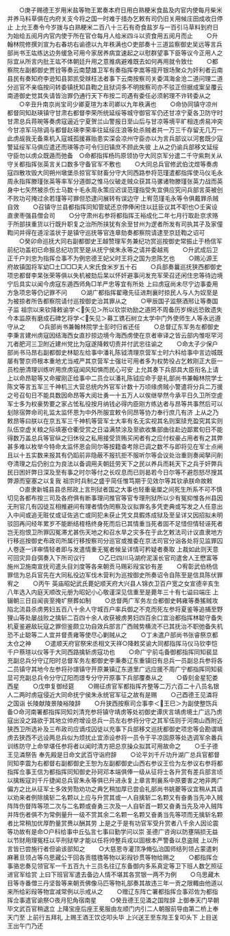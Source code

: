 <!-- { "loadSidebar": true } -->
　　○庚子赐德王岁用米盐等物王累奏本府日用白熟粳米食盐及内官内使每月柴米并养马料草俱在内府关支今将之国一时难于措办乞敕有司仍旧关用候庄田成收日停止  上允王奏令今岁拨与白熟粳米二百八十三石有奇食盐岁与一百引马草料到府日为始给五阅月内官内使于所在官仓每月人给米四斗以资食用五阅月而止
　　○升翰林院修撰刘宣为右春坊右谕德以九年秩满也○吏部奏十三道监察御史吴远等言兵部尚书王竑练达边务缓急可用今家居养病宜速起之以慰群望事下臣等议今正用人之际宜从所言内批王竑不体朝廷升用之意推病避难既去如何再用就令致仕
　　○都察院左副都御史贾铨等奏云南楚雄卫军有奏指挥李嵩等擅开银场聚众为奸利者云南县民有奏知府李逊知县郭凯受赇枉法者事下云南按察司关委洱海金沧二道问理二道分巡官不亲临按问转委镇抚知县鞫之且狱词多不明按察司亦不驳正但据成案呈覆云南道御史觉其失请皆治罪仍通行天下布按二司遇有委任必须躬理不许转委从之
　　○辛丑升南京尚宝司少卿夏瑄为本司卿以九年秩满也
　　○命协同镇守凉州都督同知赵瑛镇守甘肃右都督李荣所统延绥等城守御官军仍还甘凉宁夏各卫防守时甘肃总兵蒋琬等奏虏寇逼近宁夏贺兰山警报日至山后与甘凉等境平旷相连虏易冲突今甘凉军马除调与都督赵瑛李荣率往延绥庄浪等处杀贼者共一万三千存留无几万一此虏觇我无备乘机入寇城孤援寡贻患实深会凉州守臣亦以为言兵部议以河套既少寇警延绥军马俱应遣还而瑛等亦可令归旧镇庶不顾此失彼  上从之仍谕兵部移文延绥守臣勿以虏众既遁而弛备　○命都指挥杨玙原领协守大同京军分遣二千守紫荆关从守关都指挥张英言关口数多守备官军不敷也
　　○大同总兵官修武伯沈煜等奏虏寇四散攻毁大同朔州墩堡杀掠官军财畜分守大同西路参将范瑾遣都指挥使马仪毛永周永指挥滕瑾张英等率军分道御之惟马仪破走贼众获其马骡诸物滕瑾张英力战而英身中七矢然被杀伤士马数十毛永周永策应迟误范瑾指受失宜俱应究问兵部言英被创不败功可掩过余若瑾等可罪但恐逮问展转有误边守  上宥范瑾毛永等令俱戴罪杀贼自效
　　○召镇守兰县都指挥同知管斌还京停俸闲住以廷臣议其不职也○壬寅设直隶枣强县僧会司
　　○分守肃州右参将都指挥王裕成化二年七月行取赴京求赂于所部挟重货以行既升职复之治所所挟犹有余至甘州为逻者所发有司执其子及家僮鞫问并得在道淫滥状于是镇守巡抚等官连章劾奏都察院请逮至京廷鞫之诏可
　　○癸卯命巡抚大同右副都御史王越赞理军务兼纪功赏巡按御史常振止于杨信军前纪功盖初已命振总纪功赏至是从抚宁侯朱永等之请并委越焉
　　○升武成后卫正千户刘忠为指挥佥事不为例忠德王妃父时王将之国为忠陈乞也
　　○赐沁源王府故镇国将军幼□土□□□夫人宋氏食米岁五十石
　　○兵部奏曩巡抚狭西都御史项忠都督李杲张荣等俱以失机被劾后杲以怀奸避事问发充军荣召还闲住忠等待边境宁后具实以闻今虏寇东遁西师角□羊严忠等宜有所处  上曰虏寇尚未尽宁边事委用方急项忠等仍记罪不问
　　○湖广都指挥翟璥先征进荆襄时掠民人与人为奴至是为被掠者所告都察院请付巡按御史治其罪从之
　　○甲辰国子监祭酒邢让等奏国子监  祖宗以来钦降敕谕学＜矢见＞所以钦崇劝励之道罔不周备历岁绵远恐致遗失今本监原有磨成石碑乞将学＜矢见＞募工镌石树立太学中门外使师生人等永远遵守从之
　　○兵部尚书兼翰林院学士彭时归省还任
　　○总督辽东军务左都御史李秉言建州虏寇因结海西女直抄掠边境今海西虏使在京者审译之皆云部内惟呕罕河兀者肥河三卫附近建州党比为寇遂降敕切责并付武忠往谕之
　　○命太子少保户部尚书马昂右副都御史林聪左给事中潘礼陈钺清理京营军士时六科给事中言边城既屡有警京师根本重地尤当戒严其京营军士强壮可用者多为权势役占乞敕刚正大臣一员检册清理训练听用庶虏寇闻风知惧而民心可安  上允其奏下兵部具大臣衔名上请  上以命昂聪等又命擢刚正给事中二员佥以潘礼陈钺应命于是礼部尚书兼翰林院学士陈文等言五军三千神机三大营总统内外官军计数十万顷缘虏贼小警遣将分兵二万援之号召旬日不能具数因命昂等大阅壮勇一十五万人以俟继举然今承平日久卫所空虗军士多为权豪势要之家占恡私役按月纳钱必得内臣刚方练达者与昂等共事然后可以刬除宿弊命司礼监太监怀恩为中外所服宜敕令同昂等协力奉行庶几有济  上从之乃敕昂等曰朕以在京五军三千神机等营军士大率有名无实视其名则案牍充盈究其实则队伍空虚关粮之际填塞仓衢受赏之日溢满禁涂及至欲收集部曲往赴边鄙累旬日不能得数万盖总兵等官纵之归休役之私用接受货贿买闲者有之应付权豪占用者有之其弊甚多难以枚举今特命太监怀恩会同尔等按籍查考除已调之数不与即将见在军士点闸且以十五实数来报其有仍蹈前非隐蔽不报抗拒不服听尔等会议处治重则奏闻拏问削夺清理之后仍别立为良法以备调用夫朝廷劳天下之民以养兵而耗天下之兵于奸弊兵民日困奸弊日深及至有事之时尔等付之长叹息而已则曷若今日尔等不避怨怒尽搜其弊源而窒塞之以复我  祖宗时兵制之盛乎简任惟笃期于见效尔等其钦承朕命故敕
　　○直隶新城县县丞邢政上言刑狱者国之大事也轻重毫厘之间死生所系不可不慎切见各都布按三司及各府俱有断事理问推官等官专理刑狱所以少有冤抑惟各州县因无刑官几有囚徒互相推避间有理者情伪罔察及议拟罪名多凭吏典或写发之人任意出入中间或追无赃仗或证佐逃亡或同犯未获止凭文具鍜炼成狱及至呈详又因招拟未明驳回再问经年累岁不能断结桎梏终身死而后已其情重当死者固不足惜但情轻诬死者岂无抱恨卫所罪囚冤滞尤甚伤天地之和召水旱之灾多在于此乞敕法司计议直隶地方行移巡按御史布政司所属行移按察司分巡官或推委在京法司官分诣各处将见监罪囚人卷逐一详审情轻者即与发遣情重无冤者候呈详情可矜疑者奏取  上裁如此则天意可回灾异自弭奏入下所司议行
　　○乙巳四川马湖府泥溪长官司遣舍人王懋富等施州卫施南宣抚司遣头目刘度等各来朝贡马赐彩叚宝钞有差
　　○宥彰武伯杨信罪信为总兵官先在大同私役边军伐木营利为巡按御史所奏诏令自陈至是信具陈伏罪宥之
　　○丙午  英庙昭妃武氏薨妃顺天府大兴县人锦衣卫百户宽之女宣德辛亥生八年选入内庭天顺改元册为昭妃小心敬谨深见信重至是薨年三十有七谥曰端庄  上辍朝三日自闻丧至掩圹祭葬如制
　　○总督两广军务左佥都御史韩雍等奏猺贼攻陷北流县杀虏男妇五百八十余人守城百户率兵御之不克而死左参将夏鉴等追捕至野狸山等处屡战败之擒斩二百四十余人收获被虏男妇四百余口宜治都指挥林聪守备失机夏鉴避敌玩寇之罪但鉴颇立功自效兵部言广西贼势横流不已其抚治不职弛备失机恐不止聪等二人宜并督责雍等使尽心剿贼从之
　　○丁未遣户部尚书张睿祭京都太仓之神
　　○遣顺天府官祭宋丞相文天祥○降敕奖谕大同都指挥马仪马钦李恺千户蔡瑄以仪等于大同西路擒斩虏寇功也
　　○命广宁前屯备御都指挥同知裴显充副总兵分守辽阳时总督军务左都御史李秉奏辽东重镇旧有总兵一员副总兵参将各二员镇守其地今左参将孙璟镇守开原兼镇辽东道里广远应援不周广宁都指挥同知裴显可充副总兵令分守辽阳而璟专分守开原事下兵部覆奏从之
　　○昏刻金星犯娄西星
　　○戊申复御经筵
　　○赐征虏官军都指挥齐整等二万六百二十八员名银人二两时虏寇侵近大同命抚宁侯朱永统官军征之故有是赐
　　○己酉德王见潾将之国诣  长陵献陵景陵裕陵辞
　　○升狭西按察司佥事李＜王巳＞为副使整饬兵备○命河南署都指挥同知刘清充参将镇守靖虏等处初御史谭庆言靖虏境土广远乃虏寇出没之路欲于其地立帅府增设总兵一员左右参将分守之其军伍则于河南山西附近狭西卫所选补及三布政司应谪戍囚徒以充事下兵部移文巡抚都御史项忠等会勘谓靖虏去狭西不远设两总兵似为烦扰止宜添设参将一员令于平凉固原等处选调军余番兵训练防守上命举堪任参将者以闻时清方把总京操众拟其可用故命之
　　○壬子德王见潾祭告  奉先殿是日命文武百守诣府辞
　　○论平刘千斤功升湖广总兵官都督同知李震为右都督右副都御史王恕为左副都御史山西右参议王俭为左参议右参将都指挥佥事王信为都指挥同知御史孙珂邓本端俱俸一级从征将士各升赏有差兵部言顷以擒叛寇刘千斤捷闻总兵官朱永等俱已升进永复上章言荆襄系中原要害之地非两广偏方之比从征军士多效劳勚劝功之典乞稍加厚已尝会礼部尚书姚夔等议宜稍从其请以劝来者例除擒斩二名颗以上应与升赏其或一人自擒斩二名颗又有奋勇当先冲入贼阵阵伤督阵等项二次与二名颗或奋勇三次及一人自斩首一颗又奋勇当先及冲入贼阵并阵伤者俱不为常例量升一级不赏其余二名颗一名颗又奋勇当先等项而无擒斩名颗者比常稍加优厚酌量赏赉以酬其劳  上是之于是有功官军受升赏者八千余人因论震等功故有是命○户科给事中丘弘言七事曰勤学问以崇  圣德广咨询以防壅隔损无益以节财用理冤枉以平刑狱举才能以任将帅整兵戎以固根本严警备以息盗贼  上以所言皆已尝施行者但谕该部知之
　　○大慈恩寺灌顶净脩弘治国师结列领占蒙遣剌麻著旦领占等乌思藏公干回各贡氆氇等物以彩叚钞贯等物给赐之
　　○都指挥佥事骆忠奏见领官军一千五百九十三员名往辽东备御内多系真定等卫下班人数乞照征进官军给赏  上曰下班官军遣去备边人情不堪其各赏银一两不为例
　　○乌思藏木目等寺番僧三丹坚昝等来朝贡佛像马匹等物礼部奏其故违三年一贡之限輙由他道以来所给彩叚等物宜减常例以示戒从之
　　○赠辽东阵亡署都指挥佥事邓佐为都指挥佥事遣官谕祭○夜月犯角宿南星
　　○癸丑德王见潾之国陛辞  上御奉天门早朝毕文武百官稍退立  上降宝座后座王冕服由左顺门内引二人朝服前导由第二桥上奉天门至  上前行五拜礼  上赐王酒王饮讫叩头毕  上兴送王至东陛王复叩头下  上目送王出午门乃还
